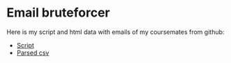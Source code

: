 # Email bruteforcer

Here is my script and html data with emails of my coursemates from github:
* [Script](https://github.com/yk4r2/AppliedStats/blob/main/MIPT/labs/lab1/github_parser/github_emails.py)
* [Parsed csv](https://github.com/yk4r2/AppliedStats/blob/main/MIPT/labs/lab1/github_parser/res.csv) 

